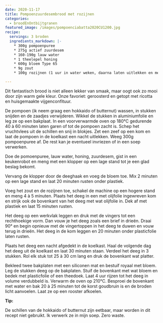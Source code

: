 ```yaml
---
date: 2020-11-17
title: Pompoenzuurdesembrood met rozijnen
categories:
  - broodEnOntbijtgranen
featured_image: /images/pompoenciabatta2020CU1200.jpg
recipe:
  servings: 3 broden
  ingredients_markdown: |-
    * 300g pompoenpuree 
    * 275g actief zuurdesem
    * 160-190g lauw water
    * 1 theelepel honing
    * 600g bloem Type 65
    * 9g zout
    * 100g rozijnen (1 uur in water weken, daarna laten uitlekken en met een keukenpapier droogdeppen)
---
```

Dit fantastisch brood is niet alleen lekker van smaak, maar oogt ook zo mooi door zijn warm gele kleur. Onze favoriet: geroosterd en getopt met ricotta en huisgemaakte vijgenconfituur.

<!--more-->

De pompoen (ik neem graag een hokkaido of butternut) wassen, in stukken snijden en de zaadjes verwijderen. Wikkel de stukken in aluminiumfolie en leg ze op een bakplaat.
In een voorverwarmde oven op 180°C gedurende 40 à 60 minuten laten garen of tot de pompoen zacht is.
Schep het vruchtvlees uit de schillen en snij in blokjes. Zet een zeef op een kom en laat de pompoen in de koelkast een nacht uitlekken.
Weeg 300g pompoenpuree af. De rest kan je eventueel invriezen of in een soep verwerken.

Doe de pomoenpuree, lauw water, honing, zuurdesem, gist in een keukenrobot en meng met een klopper op een lage stand tot je een glad beslag bekomt.

Vervang de klopper door de deeghaak en voeg de bloem toe.
Mix 2 minuten op een lage stand en laat 20 minuten rusten onder plastiek.

Voeg het zout en de rozijnen toe, schakel de machine op een hogere stand en meng 4 à 5 minuten. 
Plaats het deeg in een met olijfolie ingewreven kom en strijk ook de bovenkant van het deeg met wat olijfolie in. Dek af met plastiek en laat 15 minuten rusten.

Het deeg op een werkvlak leggen en druk met de vingers tot een rechthoekige vorm. Dan vouw je het deeg zoals een brief in drieën.
Draai 90° en begin opnieuw met de vingertoppen in het deeg te duwen en vouw terug in drieën.
Het deeg in de kom leggen en 20 minuten onder plasticfolie laten rusten.

Plaats het deeg een nacht afgedekt in de koelkast. 
Haal de volgende dag het deeg uit de koelkast en laat 30 minuten staan.
Verdeel het deeg in 3 stukken.
Rol elk stuk tot 25 à 30 cm lang en druk de bovenkant wat platter.

Bekleed twee bakplaten met een siliconen mat en bestuif royaal met bloem.
Leg de stukken deeg op de bakplaten. Stuif de bovenkant met wat bloem en bedek met plasticfolie of een theedoek.
Laat 4 uur rijzen tot het deeg in volume verdubbeld is.
Verwarm de oven op 210°C.
Besproei de bovenkant met water en bak 20 à 25 minuten tot de korst goudbruin is en de broden licht aanvoelen.
Laat ze op een rooster afkoelen.

<b>Tip: </b>

De schillen van de hokkaido of butternut zijn eetbaar, maar worden in dit recept niet gebruikt. Ik verwerk ze in mijn soep.
Zero waste.
